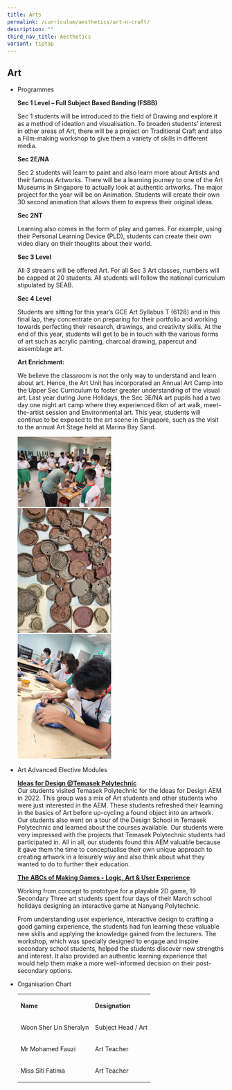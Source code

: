 ```yaml
---
title: Arts
permalink: /curriculum/aesthetics/art-n-craft/
description: ""
third_nav_title: Aesthetics
variant: tiptap
---
```

<h2>Art</h2>
<ul>
<li>
<p>Programmes</p>
<p><strong>Sec 1 Level – Full Subject Based Banding (FSBB)</strong>
</p>
<p>Sec 1 students will be introduced to the field of Drawing and explore
it as a method of ideation and visualisation. To broaden students’ interest
in other areas of Art, there will be a project on Traditional Craft and
also a Film-making workshop to give them a variety of skills in different
media.</p>
<p><strong>Sec 2E/NA</strong>
</p>
<p>Sec 2 students will learn to paint and also learn more about Artists and
their famous Artworks. There will be a learning journey to one of the Art
Museums in Singapore to actually look at authentic artworks. The major
project for the year will be on Animation. Students will create their own
30 second animation that allows them to express their original ideas.</p>
<p></p>
<p><strong>Sec 2NT</strong>
</p>
<p>Learning also comes in the form of play and games. For example, using
their Personal Learning Device (PLD), students can create their own video
diary on their thoughts about their world.</p>
<p><strong>Sec 3 Level</strong>
</p>
<p>All 3 streams will be offered Art. For all Sec 3 Art classes, numbers
will be capped at 20 students. All students will follow the national curriculum
stipulated by SEAB.</p>
<p></p>
<p></p>
<p><strong>Sec 4 Level</strong>
</p>
<p>Students are sitting for this year’s GCE Art Syllabus T (6128) and in
this final lap, they concentrate on preparing for their portfolio and working
towards perfecting their research, drawings, and creativity skills. At
the end of this year, students will get to be in touch with the various
forms of art such as acrylic painting, charcoal drawing, papercut and assemblage
art.</p>
<p><strong>Art Enrichment:</strong>
</p>
<p>We believe the classroom is not the only way to understand and learn about
art. Hence, the Art Unit has incorporated an Annual Art Camp into the Upper
Sec Curriculum to foster greater understanding of the visual art. Last
year during June Holidays, the Sec 3E/NA art pupils had a two day one night
art camp where they experienced 6km of art walk, meet-the-artist session
and Environmental art. This year, students will continue to be exposed
to the art scene in Singapore, such as the visit to the annual Art Stage
held at Marina Bay Sand.</p>
<div class="isomer-image-wrapper">
<img style="width: 45%;" height="auto" width="100%" src="/images/CeramicsMrAhmad01.jpg">
</div>
<div class="isomer-image-wrapper">
<img style="width: 45%;" height="auto" width="100%" src="/images/CeramicsMrAhmad02.jpg">
</div>
<div class="isomer-image-wrapper">
<img style="width: 45%;" height="auto" width="100%" src="/images/CeramicsMrAhmad03.jpg">
</div>
</li>
<li>
<p>Art Advanced Elective Modules</p>
<p><strong><u>Ideas for Design @Temasek Polytechnic</u></strong>
<br>Our students visited Temasek Polytechnic for the Ideas for Design AEM
in 2022. This group was a mix of Art students and other students who were
just interested in the AEM. These students refreshed their learning in
the basics of Art before up-cycling a found object into an artwork. Our
students also went on a tour of the Design School in Temasek Polytechnic
and learned about the courses available. Our students were very impressed
with the projects that Temasek Polytechnic students had participated in.
All in all, our students found this AEM valuable because it gave them the
time to conceptualise their own unique approach to creating artwork in
a leisurely way and also think about what they wanted to do to further
their education.</p>
<p><strong><u>The ABCs of Making Games - Logic, Art &amp; User Experience</u></strong>
</p>
<p>Working from concept to prototype for a playable 2D game, 19 Secondary
Three art students spent four days of their March school holidays designing
an interactive game at Nanyang Polytechnic.</p>
<p>From understanding user experience, interactive design to crafting a good
gaming experience, the students had fun learning these valuable new skills
and applying the knowledge gained from the lecturers. The workshop, which
was specially designed to engage and inspire secondary school students,
helped the students discover new strengths and interest. It also provided
an authentic learning experience that would help them make a more well-informed
decision on their post-secondary options.</p>
</li>
<li>
<p>Organisation Chart</p>
<table style="minWidth: 50px">
<colgroup>
<col>
<col>
</colgroup>
<tbody>
<tr>
<th rowspan="1" colspan="1">
<p>Name</p>
</th>
<th rowspan="1" colspan="1">
<p>Designation</p>
</th>
</tr>
<tr>
<td rowspan="1" colspan="1">
<p>Woon Sher Lin Sheralyn</p>
</td>
<td rowspan="1" colspan="1">
<p>Subject Head / Art</p>
</td>
</tr>
<tr>
<td rowspan="1" colspan="1">
<p>Mr Mohamed Fauzi&nbsp;</p>
</td>
<td rowspan="1" colspan="1">
<p>Art Teacher&nbsp;</p>
</td>
</tr>
<tr>
<td rowspan="1" colspan="1">
<p>Miss Siti Fatima</p>
</td>
<td rowspan="1" colspan="1">
<p>Art Teacher</p>
</td>
</tr>
</tbody>
</table>
</li>
</ul>
<p></p>